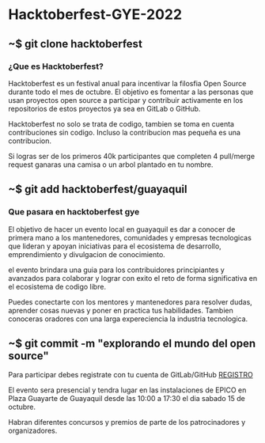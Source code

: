 # Hacktoberfest-GYE-2022

<!-- ## ~$ git init -->

## ~$ git clone hacktoberfest

### ¿Que es Hacktoberfest?

Hacktoberfest es un festival anual para incentivar la filosfia Open Source durante todo el mes de octubre. El objetivo es fomentar a las personas que usan proyectos open source a participar y contribuir activamente en los repositorios de estos proyectos ya sea en GitLab o GitHub.

Hacktoberfest no solo se trata de codigo, tambien se toma en cuenta contribuciones sin codigo. Incluso la contribucion mas pequeña es una contribucion.

Si logras ser de los primeros 40k participantes que completen 4 pull/merge request ganaras una camisa o un arbol plantado en tu nombre.

## ~$ git add hacktoberfest/guayaquil

### Que pasara en hacktoberfest gye

El objetivo de hacer un evento local en guayaquil es dar a conocer de primera mano a los mantenedores, comunidades y empresas tecnologicas que lideran y apoyan iniciativas para el ecosistema de desarrollo, emprendimiento y divulgacion de conocimiento.

el evento brindara una guia para los contribuidores principiantes y avanzados para colaborar y lograr con exito el reto de forma significativa en el ecosistema de codigo libre.

Puedes conectarte con los mentores y mantenedores para resolver dudas, aprender cosas nuevas y poner en practica tus habilidades. Tambien conoceras oradores con una larga expereciencia la industria tecnologica.

## ~$ git commit -m "explorando el mundo del open source"

Para participar debes registrate con tu cuenta de GitLab/GitHub [REGISTRO](https://hacktoberfest.com/)

El evento sera presencial y tendra lugar en las instalaciones de EPICO en Plaza Guayarte de Guayaquil desde las 10:00 a 17:30 el dia sabado 15 de octubre.

Habran diferentes concursos y premios de parte de los patrocinadores y organizadores.

